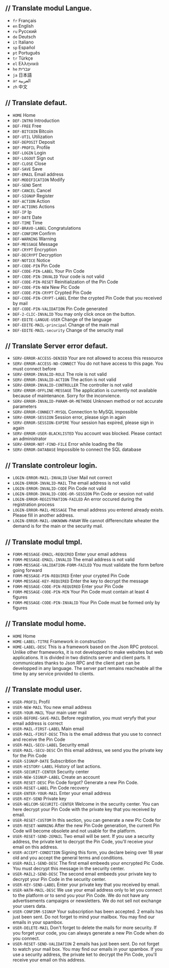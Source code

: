 ## // Translate modul Langue.

* `fr` Français
* `en` English
* `ru` Руcский
* `de` Deutsch
* `it` Italiano
* `sp` Español
* `pt` Português
* `tr` Türkçe
* `el` Ελληνικά
* `he` עברית
* `ja` 日本語
* `ar` العربية
* `zh` 中文

## // Translate defaut.

* `HOME` Home
* `DEF-INTRO` Introduction
* `DEF-FREE` Free
* `DEF-BITCOIN` Bitcoin
* `DEF-UTIL` Utilization
* `DEF-DEPOSIT` Deposit
* `DEF-PROFIL` Profile
* `DEF-LOGIN` Login
* `DEF-LOGOUT` Sign out
* `DEF-CLOSE` Close
* `DEF-SAVE` Save
* `DEF-EMAIL` Email address
* `DEF-MODIFICATION` Modify
* `DEF-SEND` Sent
* `DEF-CANCEL` Cancel
* `DEF-SIGNUP` Register
* `DEF-ACTION` Action
* `DEF-ACTIONS` Actions
* `DEF-IP` Ip
* `DEF-DATE` Date
* `DEF-TIME` Time
* `DEF-BRAVO-LABEL` Congratulations
* `DEF-CONFIRM` Confirm
* `DEF-WARNING` Warning
* `DEF-MESSAGE` Message
* `DEF-CRYPT` Encryption
* `DEF-DECRYPT` Decryption
* `DEF-NOTICE` Notice
* `DEF-CODE-PIN` Pin Code
* `DEF-CODE-PIN-LABEL` Your Pin Code
* `DEF-CODE-PIN-INVALID` Your code is not valid
* `DEF-CODE-PIN-RESET` Reinitialization of the Pin Code
* `DEF-CODE-PIN-NEW` New Pic Code
* `DEF-CODE-PIN-CRYPT` Crypted Pin Code
* `DEF-CODE-PIN-CRYPT-LABEL` Enter the crypted Pin Code that you received by mail
* `DEF-CODE-PIN-VALIDATION` Pin Code generated
* `DEF-2-CLIC-INVALID` You may only click once on the button.
* `DEF-EDITE-LANGUE-USER` Change of the language
* `DEF-EDITE-MAIL-principal` Change of the main mail
* `DEF-EDITE-MAIL-security` Change of the serucity mail

## // Translate Server error defaut.

* `SERV-ERROR-ACCESS-DENIED` Your are not allowed to access this ressource
* `SERV-ERROR-ACCESS-NO-CONNECT` You do not have access to this page. You must connect before
* `SERV-ERROR-INVALID-ROLE` The role is not valid
* `SERV-ERROR-INVALID-ACTION` The action is not valid
* `SERV-ERROR-INVALID-CONTROLLER` The controller is not valid
* `SERV-ERROR-OFFLINE-MESSAGE` The application is currently not available because of maintenance. Sorry for the inconvience.
* `SERV-ERROR-INVALID-PARAM-OR-METHODE` Unknown method or not accurate parameters
* `SERV-ERROR-CONNECT-MYSQL` Connection to MySQL impossible
* `SERV-ERROR-SESSION` Session error, please sign in again
* `SERV-ERROR-SESSION-EXPIRE` Your session has expired, please sign in again
* `SERV-ERROR-USER-BLACKLISTED`	You account was blocked. Please contact an administrator
* `SERV-ERROR-NOT-FIND-FILE` Error while loading the file
* `SERV-ERROR-DATABASE` Impossible to connect the SQL database

## // Translate controleur login.

* `LOGIN-ERROR-MAIL-INVALID` User Mail not correct
* `LOGIN-ERROR-INVALID-MAIL` The email address is not valid
* `LOGIN-ERROR-INVALID-CODE` Pin Code not valid
* `LOGIN-ERROR-INVALID-CODE-OR-SESSION` Pin Code or session not valid
* `LOGIN-ERROR-REGISTRATION-FAILED` An error occured during the registration process
* `LOGIN-ERROR-MAIL-MESSAGE` The email address you entered already exists. Please fill in another address.
* `LOGIN-ERROR-MAIL-UNKNOWN-PARAM` We cannot differencitate wheater the demand is for the main or the security mail.

## // Translate modul tmpl.

* `FORM-MESSAGE-EMAIL-REQUIRED` Enter your email address
* `FORM-MESSAGE-EMAIL-INVALID` The email address is not valid
* `FORM-MESSAGE-VALIDATION-FORM-FAILED` You must validate the form before going forward
* `FORM-MESSAGE-PIN-REQUIRED` Enter your crypted Pin Code
* `FORM-MESSAGE-KEY-REQUIRED` Enter the key to decrypt the message
* `FORM-MESSAGE-CODE-PIN-REQUIRED` Enter your Pin Code
* `FORM-MESSAGE-CODE-PIN-MIN` Your Pin Code must contain at least 4 figures
* `FORM-MESSAGE-CODE-PIN-INVALID` Your Pin Code must be formed only by figures

## // Translate modul home.

* `HOME` Home
* `HOME-LABEL-TITRE` Framework in construction
* `HOME-LABEL-DESC` This is a framework based on the Json RPC protocol. Unlike other frameworks, it is not developped to make websites but web applications. It is divided in two distincts server and client parts. It communicates thanks to Json RPC and the client part can be developped in any language. The server part remains reacheable all the time by any service provided to clients.

## // Translate modul user.

* `USER-PROFIL` Profil
* `USER-NEW-MAIL` You new email address
* `USER-YOUR-MAIL` Your main user mail
* `USER-BEFORE-SAVE-MAIL` Before registration, you must veryfy that your email address is correct
* `USER-MAIL-FIRST-LABEL` Main email
* `USER-MAIL-FIRST-DESC` This is the email address that you use to connect and receive the Pin Code
* `USER-MAIL-SECU-LABEL` Security email
* `USER-MAIL-SECU-DESC` On this email address, we send you the private key for the Pin Code
* `USER-SIGNUP-DATE` Subscribtion the
* `USER-HISTORY-LABEL` History of last actions.
* `USER-SECURIT-CENTER` Security center
* `USER-NEW-SIGNUP-LABEL` Create an account
* `USER-RESET-DESC` Pin Code forgot? Generate a new Pin Code.
* `USER-RESET-LABEL` Pin Code recovery
* `USER-ENTER-YOUR-MAIL` Enter your email address
* `USER-KEY-SEND` Private key
* `USER-WELCOM-SECURITI-CENTER` Welcome in the security center. You can here decrypt your Pin Code with the private key that you received by email.
* `USER-RESET-CUSTOM` In this section, you can generate a new Pic Code for
* `USER-RESET-WARNING` After the new Pin Code generation, the current Pin Code will become obsolete and not usable for the platform.
* `USER-RESET-SEND-2EMAIL` Two email will be sent. If you use a security address, the private ket to decrypt the Pin Code, you'll receive your email on this address.
* `USER-ACCEPT-CONDITION` Signing this form, you declare being over 18 year old and you accept the general terms and conditions.
* `USER-MAIL1-SEND-DESC` The first email embeeds your encrypted Pic Code. You must decrypt this message in the security center.
* `USER-MAIL2-SEND-DESC` The second email embeeds your private key to decrypt your Pin Code in the security center.
* `USER-KEY-SEND-LABEL` Enter your private key that you received by email.
* `USER-WATH-MAIL-DESC` We use your email address only to let you connect to the platform or to send you your Pin Code. We do not have any advertisements campaigns or newsletters. We do not sell not exchange your users data.
* `USER-CONFIRM-SIGNUP` Your subscription has been accepted. 2 emails has just been sent. Do not forget to mind your mailbox. You may find our emails in your spambox.
* `USER-DELETE-MAIL` Don't forget to delete the mails for more security. If you forget your code, you can always generate a new Pin Code when do you connect.
* `USER-RESET-SEND-VALIDATION` 2 emails has just been sent. Do not forget to watch your mail box. You may find our emails in your spambox. If you use a security address, the private ket to decrypt the Pin Code, you'll receive your email on this address.

